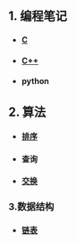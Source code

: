 ## 1. 编程笔记

- #### [C](https://github.com/Amdeo/NoteBook/blob/master/C%20C%2B%2B/C%E5%9F%BA%E7%A1%80.md) 

- #### [C++](https://github.com/Amdeo/NoteBook/blob/master/C%20C%2B%2B/C%2B%2B%E5%9F%BA%E7%A1%80.md) 

- #### python

  



## 2. 算法

- #### [排序](https://github.com/Amdeo/NoteBook/blob/master/算法/排序.md) 

- #### 查询

- #### [交换](https://github.com/Amdeo/NoteBook/blob/master/算法/交换.md) 



### 3.数据结构

- #### [链表](https://github.com/Amdeo/NoteBook/blob/master/数据结构/链表.md)


